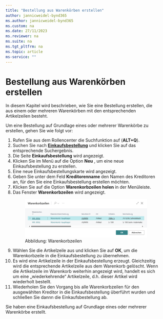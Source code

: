 ```yaml
---
title: "Bestellung aus Warenkörben erstellen"
author: jannicweidel-bynd365
ms.author: jannicweidel-bynd365
ms.custom: na
ms.date: 27/11/2023
ms.reviewer: na
ms.suite: na
ms.tgt_pltfrm: na
ms.topic: article
ms-service: ""
---
```


# <a name="create-purchase-order-from-carts"></a>Bestellung aus Warenkörben erstellen

In diesem Kapitel wird beschrieben, wie Sie eine Bestellung erstellen, die aus einem oder mehreren Warenkörben mit den entsprechenden Artikelzeilen besteht.  

Um eine Bestellung auf Grundlage eines oder mehrerer Warenkörbe zu erstellen, gehen Sie wie folgt vor:  

1. Rufen Sie aus dem Rollencenter die Suchfunktion auf (**ALT+Q**).  
1. Suchen Sie nach **[Einkaufsbestellung](https://businesscentral.dynamics.com/?page=9307)** und klicken Sie auf das entsprechende Suchergebnis.  
1. Die Seite **Einkaufsbestellung** wird angezeigt.  
1. Klicken Sie im Menü auf die Option **Neu** , um eine neue Einkaufsbestellung zu erstellen.  
1. Eine neue Einkaufsbestellungskarte wird angezeigt.  
1. Geben Sie unter dem Feld **Kreditorenname** den Namen des Kreditoren an, für den Sie eine Einkaufsbestellung erstellen möchten.  
1. Klicken Sie auf die Option **Warenkorbzeilen holen** in der Menüleiste.  
1. Das Fenster **Warenkorbzeilen** wird angezeigt.  
    <figure>
      <a name="cart-lines"></a>
      <img src="../media/cart-lines.png" alt="Warenkorbzeilen"></img>
      <figcaption>Abbildung: Warenkorbzeilen</figcaption>
    </figure>
1. Wählen Sie die Artikelzeile aus und klicken Sie auf **OK**, um die Warenkorbzeile in die Einkaufsbestellung zu übernehmen.  
1. Es wird eine Artikelzeile in der Einkaufsbestellung erzeugt. Gleichzeitig wird die entsprechende Artikelzeile aus dem Warenkorb gelöscht. Wenn die Artikelzeile im Warenkorb weiterhin angezeigt wird, handelt es sich um eine „wiederkehrende“ Artikelzeile, d.h. dieser Artikel wird wiederholt bestellt.  
1. Wiederholen Sie den Vorgang bis alle Warenkorbzeilen für den ausgewählten Kreditor in die Einkaufsbestellung überführt wurden und schließen Sie dannn die Einkaufsbestellung ab.  

Sie haben eine Einkaufsbestellung auf Grundlage eines oder mehrerer Warenkörbe erstellt.  
